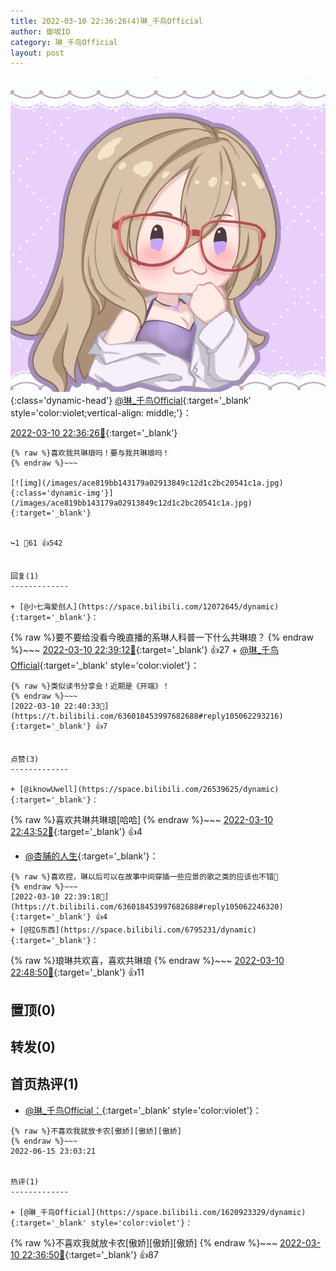 ```yaml
---
title: 2022-03-10 22:36:26(4)琳_千鸟Official
author: 御坂IO
category: 琳_千鸟Official
layout: post
---
```


![img](/images/c0a88f85ebd0d056f37b114e0748e69556c8b488.jpg){:class='dynamic-head'}
[@琳_千鸟Official](https://space.bilibili.com/1620923329/dynamic){:target='_blank' style='color:violet;vertical-align: middle;'}：

[2022-03-10 22:36:26🔗](https://t.bilibili.com/636018453997682688){:target='_blank'}

~~~
{% raw %}喜欢我共琳琅吗！要与我共琳琅吗！
{% endraw %}~~~

[![img](/images/ace819bb143179a02913849c12d1c2bc20541c1a.jpg){:class='dynamic-img'}](/images/ace819bb143179a02913849c12d1c2bc20541c1a.jpg){:target='_blank'}


↪️1 💬61 👍542


回复(1)
-------------

+ [@小七海爱创人](https://space.bilibili.com/12072645/dynamic){:target='_blank'}：
~~~
{% raw %}要不要给没看今晚直播的系琳人科普一下什么共琳琅？
{% endraw %}~~~
[2022-03-10 22:39:12🔗](https://t.bilibili.com/636018453997682688#reply105062242912){:target='_blank'} 👍27
    + [@琳_千鸟Official](https://space.bilibili.com/1620923329/dynamic){:target='_blank' style='color:violet'}：
~~~
{% raw %}类似读书分享会！近期是《开端》！
{% endraw %}~~~
[2022-03-10 22:40:33🔗](https://t.bilibili.com/636018453997682688#reply105062293216){:target='_blank'} 👍7


点赞(3)
-------------

+ [@iknowUwell](https://space.bilibili.com/26539625/dynamic){:target='_blank'}：
~~~
{% raw %}喜欢共琳共琳琅[哈哈]
{% endraw %}~~~
[2022-03-10 22:43:52🔗](https://t.bilibili.com/636018453997682688#reply105062605856){:target='_blank'} 👍4
+ [@杏脯的人生](https://space.bilibili.com/16447452/dynamic){:target='_blank'}：
~~~
{% raw %}喜欢捏，琳以后可以在故事中间穿插一些应景的歌之类的应该也不错🤔
{% endraw %}~~~
[2022-03-10 22:39:18🔗](https://t.bilibili.com/636018453997682688#reply105062246320){:target='_blank'} 👍4
+ [@拉G东西](https://space.bilibili.com/6795231/dynamic){:target='_blank'}：
~~~
{% raw %}琅琳共欢喜，喜欢共琳琅
{% endraw %}~~~
[2022-03-10 22:48:50🔗](https://t.bilibili.com/636018453997682688#reply105063290432){:target='_blank'} 👍11


置顶(0)
-------------



转发(0)
-------------



首页热评(1)
-------------

+ [@琳_千鸟Official：](https://space.bilibili.com/1620923329/dynamic){:target='_blank' style='color:violet'}：
~~~
{% raw %}不喜欢我就放卡农[傲娇][傲娇][傲娇]
{% endraw %}~~~
2022-06-15 23:03:21


热评(1)
-------------

+ [@琳_千鸟Official](https://space.bilibili.com/1620923329/dynamic){:target='_blank' style='color:violet'}：
~~~
{% raw %}不喜欢我就放卡农[傲娇][傲娇][傲娇]
{% endraw %}~~~
[2022-03-10 22:36:50🔗](https://t.bilibili.com/636018453997682688#reply105061751360){:target='_blank'} 👍87


